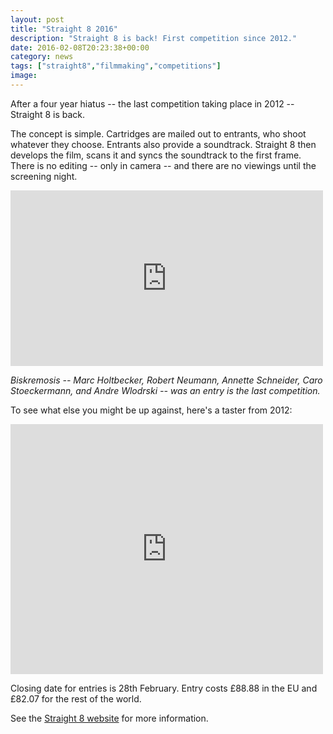 ```yaml
---
layout: post
title: "Straight 8 2016"
description: "Straight 8 is back! First competition since 2012."
date: 2016-02-08T20:23:38+00:00
category: news
tags: ["straight8","filmmaking","competitions"]
image:
---
```


After a four year hiatus -- the last competition taking place in 2012 -- Straight 8 is back.

The concept is simple. Cartridges are mailed out to entrants, who shoot whatever they choose. Entrants also provide a soundtrack. Straight 8 then develops the film, scans it and syncs the soundtrack to the first frame. There is no editing -- only in camera -- and there are no viewings until the screening night.

<iframe src="https://player.vimeo.com/video/69007024?title=0&byline=0&portrait=0" width="500" height="281" frameborder="0" webkitallowfullscreen mozallowfullscreen allowfullscreen></iframe><p></p>

*Biskremosis -- Marc Holtbecker, Robert Neumann, Annette Schneider, Caro Stoeckermann, and Andre Wlodrski -- was an entry is the last competition.*

To see what else you might be up against, here's a taster from 2012:

<iframe src="https://player.vimeo.com/video/42698960?title=0&byline=0&portrait=0" width="500" height="400" frameborder="0" webkitallowfullscreen mozallowfullscreen allowfullscreen></iframe><p></p>

Closing date for entries is 28th February. Entry costs £88.88 in the EU and £82.07 for the rest of the world.

See the [Straight 8 website](http://www.straight8.net/) for more information.
